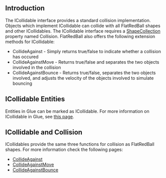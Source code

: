 ## Introduction

The ICollidable interface provides a standard collision implementation. Objects which implement ICollidable can collide with all FlatRedBall shapes and other ICollidables. The ICollidable interface requires a [ShapeCollection](/documentation/api/flatredball/flatredball-math/flatredball-math-geometry/flatredball-math-geometry-shapecollection.md) property named Collision. FlatRedBall also offers the following extension methods for ICollidable:

-   CollideAgainst - Simply returns true/false to indicate whether a collision has occured
-   CollideAgainstMove - Returns true/false and separates the two objects involved in the collision
-   CollideAgainstBounce - Returns true/false, separates the two objects involved, and adjusts the velocity of the objects involved to simulate bouncing

## ICollidable Entities

Entities in Glue can be marked as ICollidable. For more information on ICollidable in Glue, see [this page](/frb/docs/index.php?title=Glue:Reference:Entities:Implements_ICollidable "Glue:Reference:Entities:Implements ICollidable").

## ICollidable and Collision

ICollidables provide the same three functions for collision as FlatRedBall shapes. For more information check the following pages:

-   [CollideAgainst](/frb/docs/index.php?title=FlatRedBall.Math.Geometry.Circle.CollideAgainst "FlatRedBall.Math.Geometry.Circle.CollideAgainst")
-   [CollideAgainstMove](/frb/docs/index.php?title=FlatRedBall.Math.Geometry.Polygon.CollideAgainstMove "FlatRedBall.Math.Geometry.Polygon.CollideAgainstMove")
-   [CollideAgainstBounce](/documentation/api/flatredball/flatredball-math/flatredball-math-geometry/flatredball-math-geometry-circle/flatredball-math-geometry-circle-collideagainstbounce.md "FlatRedBall.Math.Geometry.Circle.CollideAgainstBounce")

 

